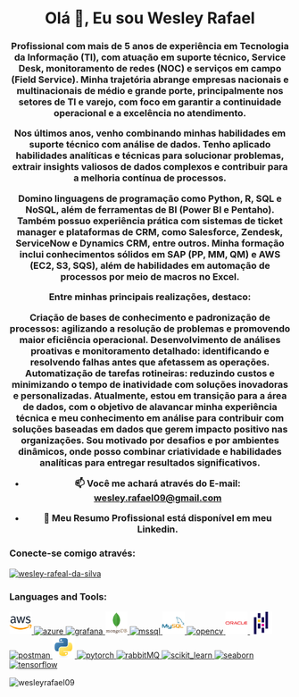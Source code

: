 <h1 align="center">Olá 👋, Eu sou Wesley Rafael</h1>
<h3 align="center"> 
Profissional com mais de 5 anos de experiência em Tecnologia da Informação (TI), com atuação em suporte técnico, Service Desk, monitoramento de redes (NOC) e serviços em campo (Field Service). Minha trajetória abrange empresas nacionais e multinacionais de médio e grande porte, principalmente nos setores de TI e varejo, com foco em garantir a continuidade operacional e a excelência no atendimento.

Nos últimos anos, venho combinando minhas habilidades em suporte técnico com análise de dados. Tenho aplicado habilidades analíticas e técnicas para solucionar problemas, extrair insights valiosos de dados complexos e contribuir para a melhoria contínua de processos.

Domino linguagens de programação como Python, R, SQL e NoSQL, além de ferramentas de BI (Power BI e Pentaho). Também possuo experiência prática com sistemas de ticket manager e plataformas de CRM, como Salesforce, Zendesk, ServiceNow e Dynamics CRM, entre outros. Minha formação inclui conhecimentos sólidos em SAP (PP, MM, QM) e AWS (EC2, S3, SQS), além de habilidades em automação de processos por meio de macros no Excel.

Entre minhas principais realizações, destaco:

Criação de bases de conhecimento e padronização de processos: agilizando a resolução de problemas e promovendo maior eficiência operacional.
Desenvolvimento de análises proativas e monitoramento detalhado: identificando e resolvendo falhas antes que afetassem as operações.
Automatização de tarefas rotineiras: reduzindo custos e minimizando o tempo de inatividade com soluções inovadoras e personalizadas.
Atualmente, estou em transição para a área de dados, com o objetivo de alavancar minha experiência técnica e meu conhecimento em análise para contribuir com soluções baseadas em dados que gerem impacto positivo nas organizações. Sou motivado por desafios e por ambientes dinâmicos, onde posso combinar criatividade e habilidades analíticas para entregar resultados significativos.
  
- 📫 Você me achará através do E-mail: **wesley.rafael09@gmail.com**

- 📄 Meu Resumo Profissional está disponível em meu Linkedin.

</h3>

<h3 align="left">Conecte-se comigo através:</h3>
<p align="left">
<a href="https://linkedin.com/in/wesley-rafeal-da-silva" target="blank"><img align="center" src="https://raw.githubusercontent.com/rahuldkjain/github-profile-readme-generator/master/src/images/icons/Social/linked-in-alt.svg" alt="wesley-rafeal-da-silva" height="30" width="40" /></a>
</p>

<h3 align="left">Languages and Tools:</h3>
<p align="left"> <a href="https://aws.amazon.com" target="_blank" rel="noreferrer"> <img src="https://raw.githubusercontent.com/devicons/devicon/master/icons/amazonwebservices/amazonwebservices-original-wordmark.svg" alt="aws" width="40" height="40"/> </a> <a href="https://azure.microsoft.com/en-in/" target="_blank" rel="noreferrer"> <img src="https://www.vectorlogo.zone/logos/microsoft_azure/microsoft_azure-icon.svg" alt="azure" width="40" height="40"/> </a> <a href="https://grafana.com" target="_blank" rel="noreferrer"> <img src="https://www.vectorlogo.zone/logos/grafana/grafana-icon.svg" alt="grafana" width="40" height="40"/> </a> <a href="https://www.mongodb.com/" target="_blank" rel="noreferrer"> <img src="https://raw.githubusercontent.com/devicons/devicon/master/icons/mongodb/mongodb-original-wordmark.svg" alt="mongodb" width="40" height="40"/> </a> <a href="https://www.microsoft.com/en-us/sql-server" target="_blank" rel="noreferrer"> <img src="https://www.svgrepo.com/show/303229/microsoft-sql-server-logo.svg" alt="mssql" width="40" height="40"/> </a> <a href="https://www.mysql.com/" target="_blank" rel="noreferrer"> <img src="https://raw.githubusercontent.com/devicons/devicon/master/icons/mysql/mysql-original-wordmark.svg" alt="mysql" width="40" height="40"/> </a> <a href="https://opencv.org/" target="_blank" rel="noreferrer"> <img src="https://www.vectorlogo.zone/logos/opencv/opencv-icon.svg" alt="opencv" width="40" height="40"/> </a> <a href="https://www.oracle.com/" target="_blank" rel="noreferrer"> <img src="https://raw.githubusercontent.com/devicons/devicon/master/icons/oracle/oracle-original.svg" alt="oracle" width="40" height="40"/> </a> <a href="https://pandas.pydata.org/" target="_blank" rel="noreferrer"> <img src="https://raw.githubusercontent.com/devicons/devicon/2ae2a900d2f041da66e950e4d48052658d850630/icons/pandas/pandas-original.svg" alt="pandas" width="40" height="40"/> </a> <a href="https://postman.com" target="_blank" rel="noreferrer"> <img src="https://www.vectorlogo.zone/logos/getpostman/getpostman-icon.svg" alt="postman" width="40" height="40"/> </a> <a href="https://www.python.org" target="_blank" rel="noreferrer"> <img src="https://raw.githubusercontent.com/devicons/devicon/master/icons/python/python-original.svg" alt="python" width="40" height="40"/> </a> <a href="https://pytorch.org/" target="_blank" rel="noreferrer"> <img src="https://www.vectorlogo.zone/logos/pytorch/pytorch-icon.svg" alt="pytorch" width="40" height="40"/> </a> <a href="https://www.rabbitmq.com" target="_blank" rel="noreferrer"> <img src="https://www.vectorlogo.zone/logos/rabbitmq/rabbitmq-icon.svg" alt="rabbitMQ" width="40" height="40"/> </a> <a href="https://scikit-learn.org/" target="_blank" rel="noreferrer"> <img src="https://upload.wikimedia.org/wikipedia/commons/0/05/Scikit_learn_logo_small.svg" alt="scikit_learn" width="40" height="40"/> </a> <a href="https://seaborn.pydata.org/" target="_blank" rel="noreferrer"> <img src="https://seaborn.pydata.org/_images/logo-mark-lightbg.svg" alt="seaborn" width="40" height="40"/> </a> <a href="https://www.tensorflow.org" target="_blank" rel="noreferrer"> <img src="https://www.vectorlogo.zone/logos/tensorflow/tensorflow-icon.svg" alt="tensorflow" width="40" height="40"/> </a> </p>

<p><img align="center" src="https://github-readme-stats.vercel.app/api/top-langs?username=wesleyrafael09&show_icons=true&locale=en&layout=compact" alt="wesleyrafael09" /></p>
